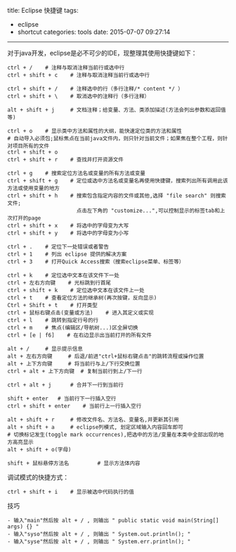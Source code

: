 title: Eclipse 快捷键
tags:
  - eclipse
  - shortcut
categories: tools
date: 2015-07-07 09:27:14
---
对于java开发，eclipse是必不可少的IDE，现整理其使用快捷键如下：

	ctrl + / 	# 注释与取消注释当前行或选中行
	ctrl + shift + c 	# 注释与取消注释当前行或选中行

    ctrl + shift + /    # 注释选中的行（多行注释/* content */ ）
    ctrl + shift + \    # 取消选中的注释行（多行注释）

	alt + shift + j 	# 文档注释；给变量、方法、类添加描述(方法会列出参数和返回值等)
	
	ctrl + o 	# 显示类中方法和属性的大纲，能快速定位类的方法和属性
    # 自动导入必须包;鼠标焦点在当前java文件内，则只针对当前文件；如果焦在整个工程，则针对项目所有的文件
	ctrl + shift + o	
	ctrl + shift + r 	# 查找并打开资源文件

    ctrl + g    # 搜索定位方法名或变量的所有方法或变量
	ctrl + shift + g 	# 定位或选中方法名或变量名再使用快捷键，搜索列出所有调用此该方法或使用变量的地方
	ctrl + shift + h 	# 搜索包含指定内容的文件或其他,选择 "file search" 则搜索文件;
 						  点击左下角的 "customize...",可以控制显示的标签tab和上次打开的page
    ctrl + shift + x    # 将选中的字母变为大写
    ctrl + shift + y    # 将选中的字母变为小写
    
<!-- more -->

    ctrl + .	# 定位下一处错误或者警告
    ctrl + 1 	# 列出 eclipse 提供的解决方案
    ctrl + 3 	# 打开Quick Access搜索（搜索eclipse菜单、标签等）

    ctrl + k    # 定位选中文本在该文件下一处
    ctrl + 左右方向键    # 光标跳到行首尾
    ctrl + shift + k    # 定位选中文本在该文件上一处
    ctrl + t 	# 查看定位方法的继承树(再次按键，反向显示)
    Ctrl + Shift + t    # 打开类型
    ctrl + 鼠标右键点击(变量或方法) 	# 进入其定义或实现
    ctrl + l 	# 跳转到指定行号的行
    ctrl + m    # 焦点(编辑区/导航树...)区全屏切换
    ctrl + [e | f6]    # 在右边显示出当前打开的所有文件
    
    alt + / 	# 显示提示信息
    alt + 左右方向键 	# 后退/前进"ctrl+鼠标右键点击"的跳转流程或操作位置
    alt + 上下方向键 	# 将当前行与上/下行交换位置
    ctrl + alt + 上下方向键 	# 复制当前行到上/下一行

    ctrl + alt + j      # 合并下一行到当前行

    shift + enter 	# 当前行下一行插入空行
    ctrl + shift + enter 	# 当前行上一行插入空行

    alt + shift + r 	# 修改文件名、方法名、变量名,并更新其引用
    alt + shift + a 	# eclipse列模式, 划定区域输入内容回车即可
    # 切换标记发生(toggle mark occurrences),把选中的方法/变量在本类中全部出现的地方高亮显示
    alt + shift + o(字母)     

    shift + 鼠标悬停方法名         # 显示方法体内容

调试模式的快捷方式：
	
    ctrl + shift + i 	# 显示被选中代码执行的值

技巧

    - 输入"main"然后按 alt + / , 则输出 " public static void main(String[] args) {} "
    - 输入"syso"然后按 alt + / , 则输出 " System.out.println(); "
    - 输入"syse"然后按 alt + / , 则输出 " System.err.println(); "